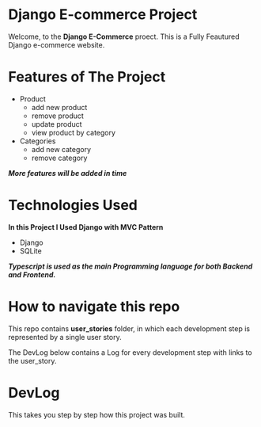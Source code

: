 # Django E-commerce Project

Welcome, to the **Django E-Commerce** proect.
This is a Fully Feautured Django e-commerce website.

# Features of The Project

- Product
  - add new product
  - remove product
  - update product
  - view product by category
- Categories
  - add new category
  - remove category

_**More features will be added in time**_

# Technologies Used

**In this Project I Used Django with MVC Pattern**

- Django
- SQLite

_**Typescript is used as the main Programming language for both Backend and Frontend.**_

# How to navigate this repo

This repo contains **user_stories** folder, in which each development step is represented by a single user story.

The DevLog below contains a Log for every development step with links to the user_story.

# DevLog

This takes you step by step how this project was built.
